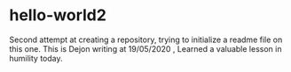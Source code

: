 # hello-world2
Second attempt at creating a repository, trying to initialize a readme file on this one.
This is Dejon writing at 19/05/2020 , Learned a valuable lesson in humility today. 
